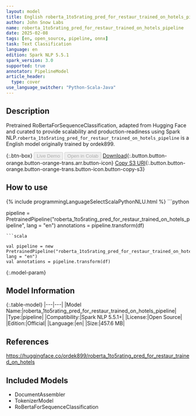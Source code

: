 ```yaml
---
layout: model
title: English roberta_1to5rating_pred_for_restaur_trained_on_hotels_pipeline pipeline RoBertaForSequenceClassification from ordek899
author: John Snow Labs
name: roberta_1to5rating_pred_for_restaur_trained_on_hotels_pipeline
date: 2025-02-08
tags: [en, open_source, pipeline, onnx]
task: Text Classification
language: en
edition: Spark NLP 5.5.1
spark_version: 3.0
supported: true
annotator: PipelineModel
article_header:
  type: cover
use_language_switcher: "Python-Scala-Java"
---
```


## Description

Pretrained RoBertaForSequenceClassification, adapted from Hugging Face and curated to provide scalability and production-readiness using Spark NLP.`roberta_1to5rating_pred_for_restaur_trained_on_hotels_pipeline` is a English model originally trained by ordek899.

{:.btn-box}
<button class="button button-orange" disabled>Live Demo</button>
<button class="button button-orange" disabled>Open in Colab</button>
[Download](https://s3.amazonaws.com/auxdata.johnsnowlabs.com/public/models/roberta_1to5rating_pred_for_restaur_trained_on_hotels_pipeline_en_5.5.1_3.0_1738990588171.zip){:.button.button-orange.button-orange-trans.arr.button-icon}
[Copy S3 URI](s3://auxdata.johnsnowlabs.com/public/models/roberta_1to5rating_pred_for_restaur_trained_on_hotels_pipeline_en_5.5.1_3.0_1738990588171.zip){:.button.button-orange.button-orange-trans.button-icon.button-copy-s3}

## How to use



<div class="tabs-box" markdown="1">
{% include programmingLanguageSelectScalaPythonNLU.html %}
```python

pipeline = PretrainedPipeline("roberta_1to5rating_pred_for_restaur_trained_on_hotels_pipeline", lang = "en")
annotations =  pipeline.transform(df)   

```
```scala

val pipeline = new PretrainedPipeline("roberta_1to5rating_pred_for_restaur_trained_on_hotels_pipeline", lang = "en")
val annotations = pipeline.transform(df)

```
</div>

{:.model-param}
## Model Information

{:.table-model}
|---|---|
|Model Name:|roberta_1to5rating_pred_for_restaur_trained_on_hotels_pipeline|
|Type:|pipeline|
|Compatibility:|Spark NLP 5.5.1+|
|License:|Open Source|
|Edition:|Official|
|Language:|en|
|Size:|457.6 MB|

## References

https://huggingface.co/ordek899/roberta_1to5rating_pred_for_restaur_trained_on_hotels

## Included Models

- DocumentAssembler
- TokenizerModel
- RoBertaForSequenceClassification